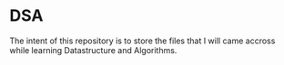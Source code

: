 # DSA

The intent of this repository is to store the files that I will came accross while learning Datastructure and Algorithms.
